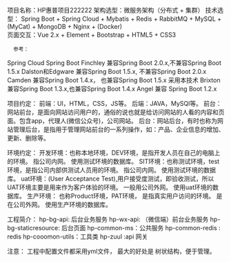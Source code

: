 项目名称：HP惠普项目222222
架构选型：微服务架构（分布式 + 集群）
技术选型： Spring Boot + Spring Cloud + Mybatis + Redis + RabbitMQ + MySQL + (MyCat) + MongoDB + Nginx + (Docker)  
页面交互：Vue 2.x + Element + Bootstrap + HTML5 + CSS3
 
      参考：
  Spring Cloud          Spring Boot
  Finchley            兼容Spring Boot 2.0.x,不兼容Spring Boot 1.5.x
  Dalston和Edgware     兼容Spring Boot 1.5.x, 不兼容Spring Boot 2.0.x
  Camden              兼容Spring Boot 1.4.x， 也兼容Spring Boot 1.5.x   采用本技术
  Brixton             兼容Spring Boot 1.3.x,也兼容Spring Boot 1.4.x
  Angel               兼容 Spring Boot 1.2.x

项目约定： 
     前端：UI，HTML，CSS，JS等。
     后端：JAVA，MySQl等。
     前台：网站前台，是面向网站访问用户的，通俗的说也就是给访问网站的人看的内容和页面。包含app，代理人(微信公众号)，公司网站。
     后台：网站后台，有时也称为网站管理后台，是指用于管理网站前台的一系列操作，如：产品、企业信息的增加、更新、删除等。

环境约定：
   开发环境：也称本地环境，DEV环境，是指开发人员在自己的电脑上的环境。 指公司内网。  使用测试环境的数据库。
 SIT环境：也称测试环境，test环境，是指公司内部供测试人员用的环境。 指公司内网。      使用测试环境的数据库。
 uat环境：(User Acceptance Test),用户接受度测试，即验收测试，所以UAT环境主要是用来作为客户体验的环境。 一般用公司外网。 使用uat环境的数据库。
   生产环境： 也称Product环境，PAT环境， 是指真实用户访问的环境。 是在公司外网。 使用生产环境的数据库。
     
工程简介：
hp-bg-api: 后台业务服务
hp-wx-api: （微信端）前台业务服务
hp-bg-staticresource: 后台页面
hp-common-ms：公共服务
hp-common-redis : redis 
hp-cooomon-utils：工具类
hp-zuul :api  网关



注意：
      工程中配置文件都采用yml文件， 最大的好处是 树状结构，便于管理。